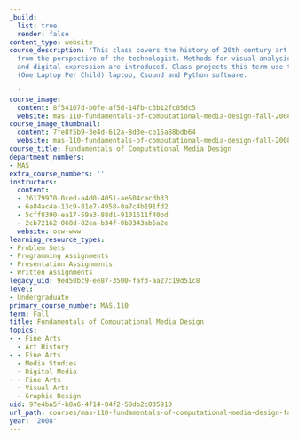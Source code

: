 ```yaml
---
_build:
  list: true
  render: false
content_type: website
course_description: 'This class covers the history of 20th century art and design
  from the perspective of the technologist. Methods for visual analysis, oral critique,
  and digital expression are introduced. Class projects this term use the OLPC XO
  (One Laptop Per Child) laptop, Csound and Python software.

  '
course_image:
  content: 8f54107d-b0fe-af5d-14fb-c3b12fc05dc5
  website: mas-110-fundamentals-of-computational-media-design-fall-2008
course_image_thumbnail:
  content: 7fe8f5b9-3e4d-612a-8d3e-cb15a88bdb64
  website: mas-110-fundamentals-of-computational-media-design-fall-2008
course_title: Fundamentals of Computational Media Design
department_numbers:
- MAS
extra_course_numbers: ''
instructors:
  content:
  - 26179970-0ced-a4d0-4051-ae504cacdb33
  - 6a84ac4a-13c9-81e7-4958-0a7c4b191fd2
  - 5cff8390-ea17-59a3-88d1-9101611f40bd
  - 2cb72162-068d-82ea-b34f-0b9343ab5a2e
  website: ocw-www
learning_resource_types:
- Problem Sets
- Programming Assignments
- Presentation Assignments
- Written Assignments
legacy_uid: 9ed50bc9-ee87-3500-faf3-aa27c19d51c8
level:
- Undergraduate
primary_course_number: MAS.110
term: Fall
title: Fundamentals of Computational Media Design
topics:
- - Fine Arts
  - Art History
- - Fine Arts
  - Media Studies
  - Digital Media
- - Fine Arts
  - Visual Arts
  - Graphic Design
uid: 97e4ba5f-b8a6-4f14-84f2-58db2c035910
url_path: courses/mas-110-fundamentals-of-computational-media-design-fall-2008
year: '2008'
---
```

